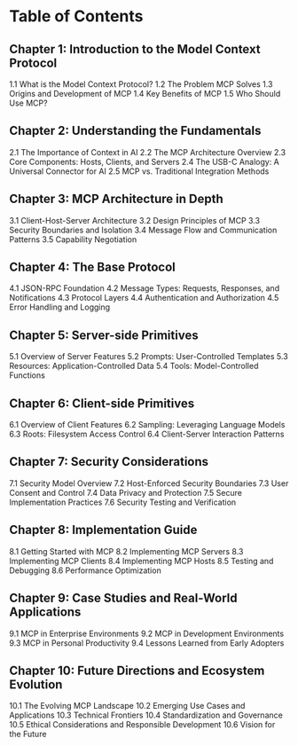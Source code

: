 # Table of Contents

## Chapter 1: Introduction to the Model Context Protocol
1.1 What is the Model Context Protocol?
1.2 The Problem MCP Solves
1.3 Origins and Development of MCP
1.4 Key Benefits of MCP
1.5 Who Should Use MCP?

## Chapter 2: Understanding the Fundamentals
2.1 The Importance of Context in AI
2.2 The MCP Architecture Overview
2.3 Core Components: Hosts, Clients, and Servers
2.4 The USB-C Analogy: A Universal Connector for AI
2.5 MCP vs. Traditional Integration Methods

## Chapter 3: MCP Architecture in Depth
3.1 Client-Host-Server Architecture
3.2 Design Principles of MCP
3.3 Security Boundaries and Isolation
3.4 Message Flow and Communication Patterns
3.5 Capability Negotiation

## Chapter 4: The Base Protocol
4.1 JSON-RPC Foundation
4.2 Message Types: Requests, Responses, and Notifications
4.3 Protocol Layers
4.4 Authentication and Authorization
4.5 Error Handling and Logging

## Chapter 5: Server-side Primitives
5.1 Overview of Server Features
5.2 Prompts: User-Controlled Templates
5.3 Resources: Application-Controlled Data
5.4 Tools: Model-Controlled Functions

## Chapter 6: Client-side Primitives
6.1 Overview of Client Features
6.2 Sampling: Leveraging Language Models
6.3 Roots: Filesystem Access Control
6.4 Client-Server Interaction Patterns

## Chapter 7: Security Considerations
7.1 Security Model Overview
7.2 Host-Enforced Security Boundaries
7.3 User Consent and Control
7.4 Data Privacy and Protection
7.5 Secure Implementation Practices
7.6 Security Testing and Verification

## Chapter 8: Implementation Guide
8.1 Getting Started with MCP
8.2 Implementing MCP Servers
8.3 Implementing MCP Clients
8.4 Implementing MCP Hosts
8.5 Testing and Debugging
8.6 Performance Optimization

## Chapter 9: Case Studies and Real-World Applications
9.1 MCP in Enterprise Environments
9.2 MCP in Development Environments
9.3 MCP in Personal Productivity
9.4 Lessons Learned from Early Adopters

## Chapter 10: Future Directions and Ecosystem Evolution
10.1 The Evolving MCP Landscape
10.2 Emerging Use Cases and Applications
10.3 Technical Frontiers
10.4 Standardization and Governance
10.5 Ethical Considerations and Responsible Development
10.6 Vision for the Future
